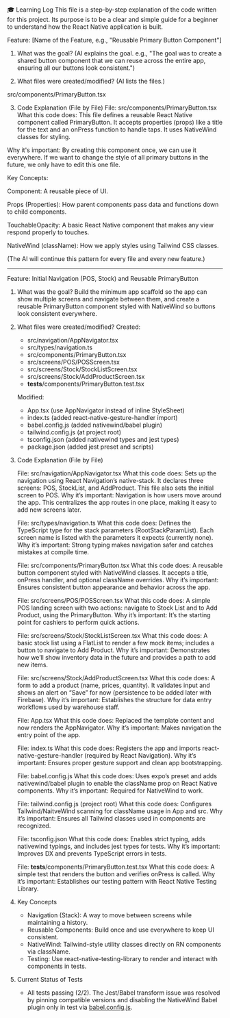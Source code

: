 🎓 Learning Log
This file is a step-by-step explanation of the code written for this project. Its purpose is to be a clear and simple guide for a beginner to understand how the React Native application is built.

Feature: [Name of the Feature, e.g., "Reusable Primary Button Component"]

1. What was the goal?
   (AI explains the goal. e.g., "The goal was to create a shared button component that we can reuse across the entire app, ensuring all our buttons look consistent.")

2. What files were created/modified?
   (AI lists the files.)

src/components/PrimaryButton.tsx

3. Code Explanation (File by File)
   File: src/components/PrimaryButton.tsx
   What this code does: This file defines a reusable React Native component called PrimaryButton. It accepts properties (props) like a title for the text and an onPress function to handle taps. It uses NativeWind classes for styling.

Why it's important: By creating this component once, we can use it everywhere. If we want to change the style of all primary buttons in the future, we only have to edit this one file.

Key Concepts:

Component: A reusable piece of UI.

Props (Properties): How parent components pass data and functions down to child components.

TouchableOpacity: A basic React Native component that makes any view respond properly to touches.

NativeWind (className): How we apply styles using Tailwind CSS classes.

(The AI will continue this pattern for every file and every new feature.)

---
Feature: Initial Navigation (POS, Stock) and Reusable PrimaryButton

1. What was the goal?
   Build the minimum app scaffold so the app can show multiple screens and navigate between them, and create a reusable PrimaryButton component styled with NativeWind so buttons look consistent everywhere.

2. What files were created/modified?
   Created:
   - src/navigation/AppNavigator.tsx
   - src/types/navigation.ts
   - src/components/PrimaryButton.tsx
   - src/screens/POS/POSScreen.tsx
   - src/screens/Stock/StockListScreen.tsx
   - src/screens/Stock/AddProductScreen.tsx
   - __tests__/components/PrimaryButton.test.tsx

   Modified:
   - App.tsx (use AppNavigator instead of inline StyleSheet)
   - index.ts (added react-native-gesture-handler import)
   - babel.config.js (added nativewind/babel plugin)
   - tailwind.config.js (at project root)
   - tsconfig.json (added nativewind types and jest types)
   - package.json (added jest preset and scripts)

3. Code Explanation (File by File)

   File: src/navigation/AppNavigator.tsx
   What this code does: Sets up the navigation using React Navigation’s native-stack. It declares three screens: POS, StockList, and AddProduct. This file also sets the initial screen to POS.
   Why it’s important: Navigation is how users move around the app. This centralizes the app routes in one place, making it easy to add new screens later.

   File: src/types/navigation.ts
   What this code does: Defines the TypeScript type for the stack parameters (RootStackParamList). Each screen name is listed with the parameters it expects (currently none).
   Why it’s important: Strong typing makes navigation safer and catches mistakes at compile time.

   File: src/components/PrimaryButton.tsx
   What this code does: A reusable button component styled with NativeWind classes. It accepts a title, onPress handler, and optional className overrides.
   Why it’s important: Ensures consistent button appearance and behavior across the app.

   File: src/screens/POS/POSScreen.tsx
   What this code does: A simple POS landing screen with two actions: navigate to Stock List and to Add Product, using the PrimaryButton.
   Why it’s important: It’s the starting point for cashiers to perform quick actions.

   File: src/screens/Stock/StockListScreen.tsx
   What this code does: A basic stock list using a FlatList to render a few mock items; includes a button to navigate to Add Product.
   Why it’s important: Demonstrates how we’ll show inventory data in the future and provides a path to add new items.

   File: src/screens/Stock/AddProductScreen.tsx
   What this code does: A form to add a product (name, prices, quantity). It validates input and shows an alert on “Save” for now (persistence to be added later with Firebase).
   Why it’s important: Establishes the structure for data entry workflows used by warehouse staff.

   File: App.tsx
   What this code does: Replaced the template content and now renders the AppNavigator.
   Why it’s important: Makes navigation the entry point of the app.

   File: index.ts
   What this code does: Registers the app and imports react-native-gesture-handler (required by React Navigation).
   Why it’s important: Ensures proper gesture support and clean app bootstrapping.

   File: babel.config.js
   What this code does: Uses expo’s preset and adds nativewind/babel plugin to enable the className prop on React Native components.
   Why it’s important: Required for NativeWind to work.

   File: tailwind.config.js (project root)
   What this code does: Configures Tailwind/NaitveWind scanning for className usage in App and src.
   Why it’s important: Ensures all Tailwind classes used in components are recognized.

   File: tsconfig.json
   What this code does: Enables strict typing, adds nativewind typings, and includes jest types for tests.
   Why it’s important: Improves DX and prevents TypeScript errors in tests.

   File: __tests__/components/PrimaryButton.test.tsx
   What this code does: A simple test that renders the button and verifies onPress is called.
   Why it’s important: Establishes our testing pattern with React Native Testing Library.

4. Key Concepts
   - Navigation (Stack): A way to move between screens while maintaining a history.
   - Reusable Components: Build once and use everywhere to keep UI consistent.
   - NativeWind: Tailwind-style utility classes directly on RN components via className.
   - Testing: Use react-native-testing-library to render and interact with components in tests.

5. Current Status of Tests
   - All tests passing (2/2). The Jest/Babel transform issue was resolved by pinning compatible versions and disabling the NativeWind Babel plugin only in test via [babel.config.js](my-supermarket-app/babel.config.js:1).
